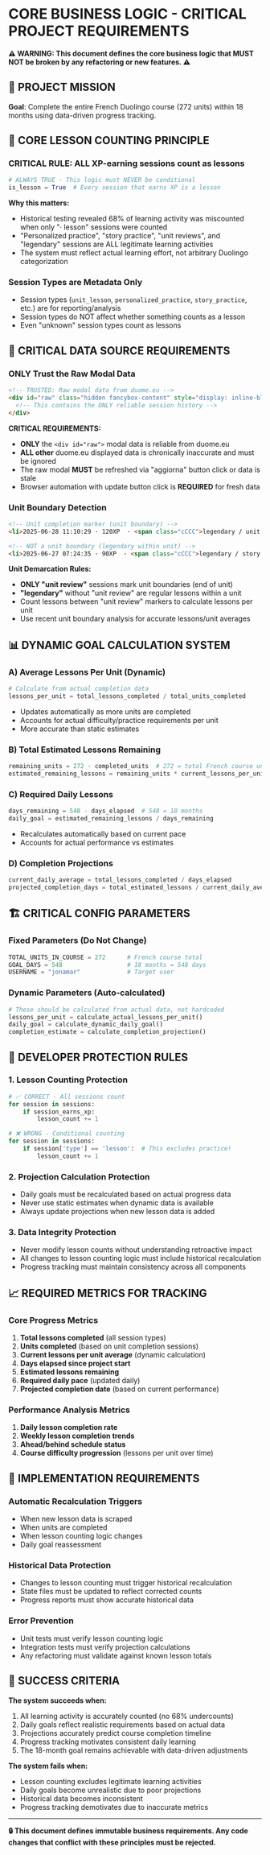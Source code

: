 # CORE BUSINESS LOGIC - CRITICAL PROJECT REQUIREMENTS

**⚠️ WARNING: This document defines the core business logic that MUST NOT be broken by any refactoring or new features. ⚠️**

## 🎯 PROJECT MISSION

**Goal**: Complete the entire French Duolingo course (272 units) within 18 months using data-driven progress tracking.

## 🔢 CORE LESSON COUNTING PRINCIPLE

### **CRITICAL RULE: ALL XP-earning sessions count as lessons**

```python
# ALWAYS TRUE - This logic must NEVER be conditional
is_lesson = True  # Every session that earns XP is a lesson
```

**Why this matters:**
- Historical testing revealed 68% of learning activity was miscounted when only "· lesson" sessions were counted
- "Personalized practice", "story practice", "unit reviews", and "legendary" sessions are ALL legitimate learning activities
- The system must reflect actual learning effort, not arbitrary Duolingo categorization

### **Session Types are Metadata Only**
- Session types (`unit_lesson`, `personalized_practice`, `story_practice`, etc.) are for reporting/analysis
- Session types do NOT affect whether something counts as a lesson
- Even "unknown" session types count as lessons

## 🎯 CRITICAL DATA SOURCE REQUIREMENTS

### **ONLY Trust the Raw Modal Data**
```html
<!-- TRUSTED: Raw modal data from duome.eu -->
<div id="raw" class="hidden fancybox-content" style="display: inline-block;">
  <!-- This contains the ONLY reliable session history -->
</div>
```

**CRITICAL REQUIREMENTS:**
- **ONLY** the `<div id="raw">` modal data is reliable from duome.eu
- **ALL other** duome.eu displayed data is chronically inaccurate and must be ignored
- The raw modal **MUST** be refreshed via "aggiorna" button click or data is stale
- Browser automation with update button click is **REQUIRED** for fresh data

### **Unit Boundary Detection**
```html
<!-- Unit completion marker (unit boundary) -->
<li>2025-06-28 11:10:29 · 120XP  · <span class="cCCC">legendary / unit review</span></li>

<!-- NOT a unit boundary (legendary within unit) -->
<li>2025-06-27 07:24:35 · 90XP  · <span class="cCCC">legendary / story /practice</span></li>
```

**Unit Demarcation Rules:**
- **ONLY "unit review"** sessions mark unit boundaries (end of unit)
- **"legendary"** without "unit review" are regular lessons within a unit
- Count lessons between "unit review" markers to calculate lessons per unit
- Use recent unit boundary analysis for accurate lessons/unit averages

## 📊 DYNAMIC GOAL CALCULATION SYSTEM

### **A) Average Lessons Per Unit (Dynamic)**
```python
# Calculate from actual completion data
lessons_per_unit = total_lessons_completed / total_units_completed
```
- Updates automatically as more units are completed
- Accounts for actual difficulty/practice requirements per unit
- More accurate than static estimates

### **B) Total Estimated Lessons Remaining**
```python
remaining_units = 272 - completed_units  # 272 = total French course units
estimated_remaining_lessons = remaining_units * current_lessons_per_unit_average
```

### **C) Required Daily Lessons**
```python
days_remaining = 548 - days_elapsed  # 548 = 18 months
daily_goal = estimated_remaining_lessons / days_remaining
```
- Recalculates automatically based on current pace
- Accounts for actual performance vs estimates

### **D) Completion Projections**
```python
current_daily_average = total_lessons_completed / days_elapsed
projected_completion_days = total_estimated_lessons / current_daily_average
```

## 🏗️ CRITICAL CONFIG PARAMETERS

### **Fixed Parameters (Do Not Change)**
```python
TOTAL_UNITS_IN_COURSE = 272      # French course total
GOAL_DAYS = 548                  # 18 months = 548 days
USERNAME = "jonamar"             # Target user
```

### **Dynamic Parameters (Auto-calculated)**
```python
# These should be calculated from actual data, not hardcoded
lessons_per_unit = calculate_actual_lessons_per_unit()
daily_goal = calculate_dynamic_daily_goal()
completion_estimate = calculate_completion_projection()
```

## 🚨 DEVELOPER PROTECTION RULES

### **1. Lesson Counting Protection**
```python
# ✅ CORRECT - All sessions count
for session in sessions:
    if session_earns_xp:
        lesson_count += 1

# ❌ WRONG - Conditional counting
for session in sessions:
    if session['type'] == 'lesson':  # This excludes practice!
        lesson_count += 1
```

### **2. Projection Calculation Protection**
- Daily goals must be recalculated based on actual progress data
- Never use static estimates when dynamic data is available
- Always update projections when new lesson data is added

### **3. Data Integrity Protection**
- Never modify lesson counts without understanding retroactive impact
- All changes to lesson counting logic must include historical recalculation
- Progress tracking must maintain consistency across all components

## 📈 REQUIRED METRICS FOR TRACKING

### **Core Progress Metrics**
1. **Total lessons completed** (all session types)
2. **Units completed** (based on unit completion sessions)
3. **Current lessons per unit average** (dynamic calculation)
4. **Days elapsed since project start**
5. **Estimated lessons remaining**
6. **Required daily pace** (updated daily)
7. **Projected completion date** (based on current performance)

### **Performance Analysis Metrics**
1. **Daily lesson completion rate**
2. **Weekly lesson completion trends**
3. **Ahead/behind schedule status**
4. **Course difficulty progression** (lessons per unit over time)

## 🔧 IMPLEMENTATION REQUIREMENTS

### **Automatic Recalculation Triggers**
- When new lesson data is scraped
- When units are completed
- When lesson counting logic changes
- Daily goal reassessment

### **Historical Data Protection**
- Changes to lesson counting must trigger historical recalculation
- State files must be updated to reflect corrected counts
- Progress reports must show accurate historical data

### **Error Prevention**
- Unit tests must verify lesson counting logic
- Integration tests must verify projection calculations
- Any refactoring must validate against known lesson totals

## 🎯 SUCCESS CRITERIA

**The system succeeds when:**
1. All learning activity is accurately counted (no 68% undercounts)
2. Daily goals reflect realistic requirements based on actual data
3. Projections accurately predict course completion timeline
4. Progress tracking motivates consistent daily learning
5. The 18-month goal remains achievable with data-driven adjustments

**The system fails when:**
- Lesson counting excludes legitimate learning activities
- Daily goals become unrealistic due to poor projections
- Historical data becomes inconsistent
- Progress tracking demotivates due to inaccurate metrics

---

**🔒 This document defines immutable business requirements. Any code changes that conflict with these principles must be rejected.**